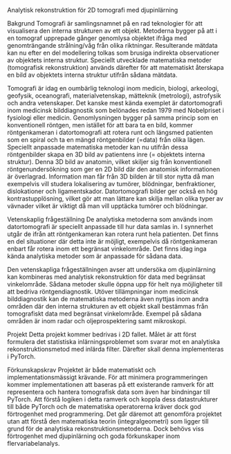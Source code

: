 Analytisk rekonstruktion för 2D tomografi med djupinlärning

Bakgrund
Tomografi är samlingsnamnet på en rad teknologier för att visualisera den interna strukturen av ett objekt. Metoderna bygger på att i en tomograf upprepade gånger genomlysa objektet ifråga med genomträngande strålning/våg från olika riktningar. Resulterande mätdata kan nu efter en del modellering tolkas som brusiga indirekta observationer av objektets interna struktur. Speciellt utvecklade matematiska metoder (tomografisk rekonstruktion) används därefter för att matematiskt återskapa en bild av objektets interna struktur utifrån sådana mätdata.

Tomografi är idag en oumbärlig teknologi inom medicin, biologi, arkeologi, geofysik, oceanografi, materialvetenskap, mätteknik (metrologi), astrofysik och andra vetenskaper. Det kanske mest kända exemplet är datortomografi inom medicinsk bilddiagnostik som belönades redan 1979 med Nobelpriset i fysiologi eller medicin. Genomlysningen bygger på samma princip som en konventionell röntgen, men istället för att bara ta en bild, kommer röntgenkameran i datortomografi att rotera runt och längsmed patienten som en spiral och ta en mängd röntgenbilder (=data) från olika lägen. Speciellt anpassade matematiska metoder kan nu utifrån dessa röntgenbilder skapa en 3D bild av patientens inre (= objektets interna struktur). Denna 3D bild av anatomin, vilket skiljer sig från konventionell röntgenundersökning som ger en 2D bild där den anatomisk informationen är överlagrad. Information man får från 3D bilden är till stor nytta då man exempelvis vill studera lokalisering av tumörer, blödningar, benfraktioner, dislokationer och ligamentskador. Datortomografi bilder ger också en hög kontrastupplösning, vilket gör att man lättare kan skilja mellan olika typer av vävnader vilket är viktigt då man vill upptäcka tumörer och blödningar.

Vetenskaplig frågeställning
De analytiska metoderna som används inom datortomografi är speciellt anpassade till hur data samlas in. I synnerhet utgår de ifrån att röntgenkameran kan rotera runt hela patienten. Det finns en del situationer där detta inte är möjligt, exempelvis då röntgenkameran enbart får rotera inom ett begränsat vinkelområde. Det finns idag inga kända analytiska metoder som är anpassade för sådana data. 

Den vetenskapliga frågeställningen avser att undersöka om djupinlärning kan kombineras med analytisk rekonstruktion för data med begränsat vinkelområde. Sådana metoder skulle öppna upp för helt nya möjligheter till att bedriva röntgendiagnostik. Utöver tillämpningar inom medicinsk bilddiagnostik kan de matematiska metoderna även nyttjas inom andra områden där den interna strukturen av ett objekt skall bestämmas från tomografiskt data med begränsat vinkelområde. Exempel på sådana områden är inom radar och oljeprospektering samt mikroskopi.

Projekt
Detta projekt kommer bedrivas i 2D fallet. Målet är att först formulera det statistiska inlärningsproblemet som svarar mot en analytiska rekonstruktionsmetod med inlärda filter. Därefter skall denna implementeras i PyTorch. 

Förkunskapskrav
Projektet är både matematiskt och implementationsmässigt krävande. För att minimera programmeringen kommer implementationen att baseras på ett existerande ramverk för att representera och hantera tomografisk data som även har bindningar till PyTorch. Att förstå logiken i detta ramverk och koppla dess datastrukturer till både PyTorch och de matematiska operatorerna kräver dock god förtrogenhet med programmering. Det går däremot att genomföra projektet utan att förstå den matematiska teorin (integralgeometri) som ligger till grund för de analytiska rekonstruktionsmetoderna. Dock behövs viss förtrogenhet med djupinlärning och goda förkunskaper inom flervariabelanalys.
